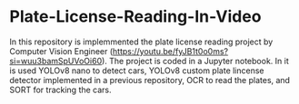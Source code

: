 # Plate-License-Reading-In-Video

In this repository is implemmented the plate license reading project by Computer Vision Engineer (https://youtu.be/fyJB1t0o0ms?si=wuu3bamSpUVoOi60). The project is coded in a Jupyter notebook. In it is used YOLOv8 nano to detect cars, YOLOv8 custom plate lincense detector implemented in a previous repository, OCR to read the plates, and SORT for tracking the cars.












